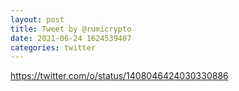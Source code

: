 ```yaml
--- 
layout: post 
title: Tweet by @rumicrypto 
date: 2021-06-24 1624539407 
categories: twitter 
--- 
```

https://twitter.com/o/status/1408046424030330886